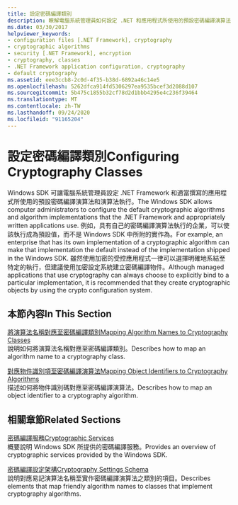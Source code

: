 ```yaml
---
title: 設定密碼編譯類別
description: 瞭解電腦系統管理員如何設定 .NET 和應用程式所使用的預設密碼編譯演算法和演算法實作為。
ms.date: 03/30/2017
helpviewer_keywords:
- configuration files [.NET Framework], cryptography
- cryptographic algorithms
- security [.NET Framework], encryption
- cryptography, classes
- .NET Framework application configuration, cryptography
- default cryptography
ms.assetid: eee3ccb8-2c0d-4f35-b38d-6892a46c14e5
ms.openlocfilehash: 5262dfca914fd5306297ea9535bcef3d2088d107
ms.sourcegitcommit: 5b475c1855b32cf78d2d1bbb4295e4c236f39464
ms.translationtype: MT
ms.contentlocale: zh-TW
ms.lasthandoff: 09/24/2020
ms.locfileid: "91165204"
---
```

# <a name="configuring-cryptography-classes"></a><span data-ttu-id="8ed5d-103">設定密碼編譯類別</span><span class="sxs-lookup"><span data-stu-id="8ed5d-103">Configuring Cryptography Classes</span></span>

<span data-ttu-id="8ed5d-104">Windows SDK 可讓電腦系統管理員設定 .NET Framework 和適當撰寫的應用程式所使用的預設密碼編譯演算法和演算法執行。</span><span class="sxs-lookup"><span data-stu-id="8ed5d-104">The Windows SDK allows computer administrators to configure the default cryptographic algorithms and algorithm implementations that the .NET Framework and appropriately written applications use.</span></span>  <span data-ttu-id="8ed5d-105">例如，具有自己的密碼編譯演算法執行的企業，可以使該執行成為預設值，而不是 Windows SDK 中所附的實作為。</span><span class="sxs-lookup"><span data-stu-id="8ed5d-105">For example, an enterprise that has its own implementation of a cryptographic algorithm can make that implementation the default instead of the implementation shipped in the Windows SDK.</span></span> <span data-ttu-id="8ed5d-106">雖然使用加密的受控應用程式一律可以選擇明確地系結至特定的執行，但建議使用加密設定系統建立密碼編譯物件。</span><span class="sxs-lookup"><span data-stu-id="8ed5d-106">Although managed applications that use cryptography can always choose to explicitly bind to a particular implementation, it is recommended that they create cryptographic objects by using the crypto configuration system.</span></span>  
  
## <a name="in-this-section"></a><span data-ttu-id="8ed5d-107">本節內容</span><span class="sxs-lookup"><span data-stu-id="8ed5d-107">In This Section</span></span>  

 [<span data-ttu-id="8ed5d-108">將演算法名稱對應至密碼編譯類別</span><span class="sxs-lookup"><span data-stu-id="8ed5d-108">Mapping Algorithm Names to Cryptography Classes</span></span>](map-algorithm-names-to-cryptography-classes.md)  
 <span data-ttu-id="8ed5d-109">說明如何將演算法名稱對應至密碼編譯類別。</span><span class="sxs-lookup"><span data-stu-id="8ed5d-109">Describes how to map an algorithm name to a cryptography class.</span></span>  
  
 [<span data-ttu-id="8ed5d-110">對應物件識別項至密碼編譯演算法</span><span class="sxs-lookup"><span data-stu-id="8ed5d-110">Mapping Object Identifiers to Cryptography Algorithms</span></span>](map-object-identifiers-to-cryptography-algorithms.md)  
 <span data-ttu-id="8ed5d-111">描述如何將物件識別碼對應至密碼編譯演算法。</span><span class="sxs-lookup"><span data-stu-id="8ed5d-111">Describes how to map an object identifier to a cryptography algorithm.</span></span>  
  
## <a name="related-sections"></a><span data-ttu-id="8ed5d-112">相關章節</span><span class="sxs-lookup"><span data-stu-id="8ed5d-112">Related Sections</span></span>  

 [<span data-ttu-id="8ed5d-113">密碼編譯服務</span><span class="sxs-lookup"><span data-stu-id="8ed5d-113">Cryptographic Services</span></span>](../../standard/security/cryptographic-services.md)  
 <span data-ttu-id="8ed5d-114">概要說明 Windows SDK 所提供的密碼編譯服務。</span><span class="sxs-lookup"><span data-stu-id="8ed5d-114">Provides an overview of cryptographic services provided by the Windows SDK.</span></span>  
  
 [<span data-ttu-id="8ed5d-115">密碼編譯設定架構</span><span class="sxs-lookup"><span data-stu-id="8ed5d-115">Cryptography Settings Schema</span></span>](./file-schema/cryptography/index.md)  
 <span data-ttu-id="8ed5d-116">說明對應易記演算法名稱至實作密碼編譯演算法之類別的項目。</span><span class="sxs-lookup"><span data-stu-id="8ed5d-116">Describes elements that map friendly algorithm names to classes that implement cryptography algorithms.</span></span>
